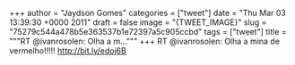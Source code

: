 
+++
author = "Jaydson Gomes"
categories = ["tweet"]
date = "Thu Mar 03 13:39:30 +0000 2011"
draft = false
image = "{TWEET_IMAGE}"
slug = "75279c544a478b5e363537b1e72397a5c905ccbd"
tags = ["tweet"]
title = """RT @ivanrosolen: Olha a m..."""
+++
RT @ivanrosolen: Olha a mina de vermelho!!!!! http://bit.ly/edoj6B
